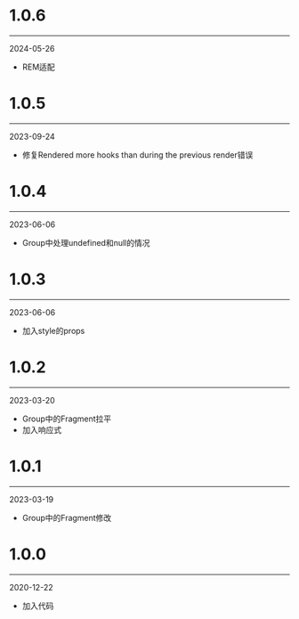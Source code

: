 # 1.0.6

***

2024-05-26

* REM适配

# 1.0.5

***

2023-09-24

* 修复Rendered more hooks than during the previous render错误

# 1.0.4

***

2023-06-06

* Group中处理undefined和null的情况

# 1.0.3

***

2023-06-06

* 加入style的props

# 1.0.2

***

2023-03-20

* Group中的Fragment拉平
* 加入响应式

# 1.0.1

***

2023-03-19

* Group中的Fragment修改

# 1.0.0

***

2020-12-22

* 加入代码
